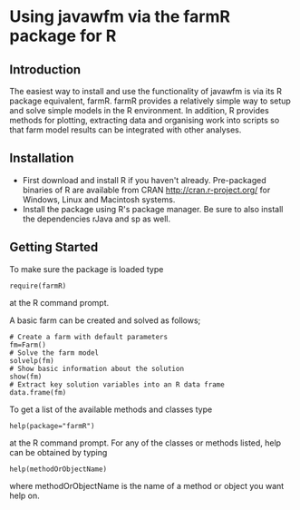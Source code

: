 # Using javawfm via the farmR package for R #

## Introduction ##

The easiest way to install and use the functionality of javawfm is via its R package equivalent, farmR.  farmR provides a relatively simple way to setup and solve simple models in the R environment.  In addition,  R provides methods for plotting, extracting data and organising work into scripts so that farm model results can be integrated with other analyses.

## Installation ##
  * First download and install R if you haven't already. Pre-packaged binaries of R are available from CRAN http://cran.r-project.org/ for Windows, Linux and Macintosh systems.
  * Install the package using R's package manager. Be sure to also install the dependencies rJava and sp as well.


## Getting Started ##
To make sure the package is loaded type
```
require(farmR)
```
at the R command prompt.


A basic farm can be created and solved as follows;
```
# Create a farm with default parameters
fm=Farm()
# Solve the farm model
solvelp(fm)
# Show basic information about the solution
show(fm)
# Extract key solution variables into an R data frame
data.frame(fm)
```


To get a list of the available methods and classes type
```
help(package="farmR") 
```
at the R command prompt.  For any of the classes or methods listed, help can be obtained by typing
```
help(methodOrObjectName)
```
where methodOrObjectName is the name of a method or object you want help on.